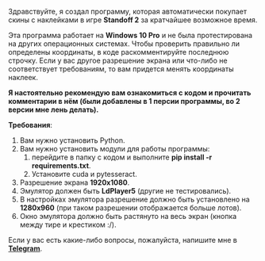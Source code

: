 Здравствуйте, я создал программу, которая автоматически покупает скины с наклейками в игре **Standoff 2** за кратчайшее
возможное время.

Эта программа работает на **Windows 10 Pro** и не была протестирована на других операционных системах. Чтобы проверить
правильно ли определены координаты, в коде раскомментируйте последнюю строчку. Если у вас другое разрешение экрана или
что-либо не соответствует требованиям, то вам придется менять координаты наклеек.

**Я настоятельно рекомендую вам ознакомиться с кодом и прочитать комментарии в нём (были добавлены в 1 персии программы,
во 2 версии мне лень делать).**

**Требования**:

1. Вам нужно установить Python.
2. Вам нужно установить модули для работы программы:
    1. перейдите в папку с кодом и выполните **pip install -r
       requirements.txt**.
    2. Установите cuda и pytesseract.
3. Разрешение экрана **1920x1080**.
4. Эмулятор должен быть **LdPlayer5** (другие не тестировались).
5. В настройках эмулятора разрешение должно быть установлено на **1280x960** (при таком разрешении отображается больше
   лотов).
6. Окно эмулятора должно быть растянуто на весь экран (кнопка между тире и крестиком :/).

Если у вас есть какие-либо вопросы, пожалуйста, напишите мне в **[Telegram](https://t.me/Leo_Proger)**.